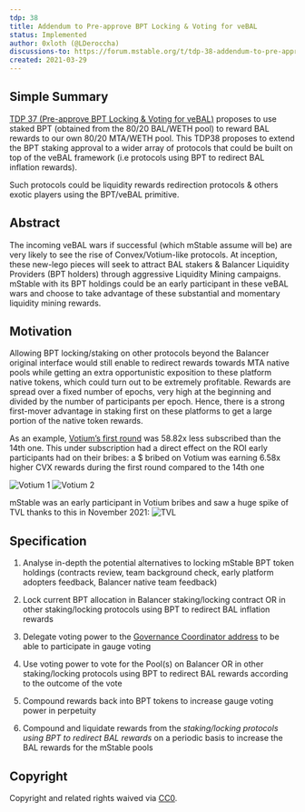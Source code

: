 ```yaml
---
tdp: 38
title: Addendum to Pre-approve BPT Locking & Voting for veBAL
status: Implemented
author: 0xloth (@LDeroccha)
discussions-to: https://forum.mstable.org/t/tdp-38-addendum-to-pre-approve-bpt-locking-voting-for-vebal/838
created: 2021-03-29
---
```


## Simple Summary

[TDP 37 (Pre-approve BPT Locking & Voting for veBAL)](https://forum.mstable.org/t/tdp-37-pre-approve-bpt-locking-voting-for-vebal/837) proposes to use staked BPT (obtained from the 80/20 BAL/WETH pool) to reward BAL rewards to our own 80/20 MTA/WETH pool.
This TDP38 proposes to extend the BPT staking approval to a wider array of protocols that could be built on top of the veBAL framework (i.e protocols using BPT to redirect BAL inflation rewards).

Such protocols could be liquidity rewards redirection protocols & others exotic players using the BPT/veBAL primitive.

## Abstract

The incoming veBAL wars if successful (which mStable assume will be) are very likely to see the rise of Convex/Votium-like protocols.
At inception, these new-lego pieces will seek to attract BAL stakers & Balancer Liquidity Providers (BPT holders) through aggressive Liquidity Mining campaigns.
mStable with its BPT holdings could be an early participant in these veBAL wars and choose to take advantage of these substantial and momentary liquidity mining rewards.

## Motivation

Allowing BPT locking/staking on other protocols beyond the Balancer original interface would still enable to redirect rewards towards MTA native pools while getting an extra opportunistic exposition to these platform native tokens, which could turn out to be extremely profitable.
Rewards are spread over a fixed number of epochs, very high at the beginning and divided by the number of participants per epoch. Hence, there is a strong first-mover advantage in staking first on these platforms to get a large portion of the native token rewards.

As an example, [Votium’s first round](https://llama.airforce/#/votium/rounds) was 58.82x less subscribed than the 14th one. 
This under subscription had a direct effect on the ROI early participants had on their bribes: a $ bribed on Votium was earning 6.58x higher CVX rewards during the first round compared to the 14th one

![Votium 1](../assets/TDP-38/votium1.png)
![Votium 2](../assets/TDP-38/votium2.png)


mStable was an early participant in Votium bribes and saw a huge spike of TVL thanks to this in November 2021:
![TVL](../assets/TDP-38/tvl1.png)

## Specification

1) Analyse in-depth the potential alternatives to locking mStable BPT token holdings (contracts review, team background check, early platform adopters feedback, Balancer native team feedback) 

2) Lock current BPT allocation in Balancer staking/locking contract OR in other staking/locking protocols using BPT to redirect BAL inflation rewards

3) Delegate voting power to the [Governance Coordinator address](https://etherscan.io/address/0x908db31ce01dc42c8b712f9156e969bc65023119) to be able to participate in gauge voting

4) Use voting power to vote for the Pool(s) on Balancer OR in other staking/locking protocols using BPT to redirect BAL rewards according to the outcome of the vote

5) Compound rewards back into BPT tokens to increase gauge voting power in perpetuity

6) Compound and liquidate rewards from the *staking/locking protocols using BPT to redirect BAL rewards* on a periodic basis to increase the BAL rewards for the mStable pools

## Copyright

Copyright and related rights waived via [CC0](https://creativecommons.org/publicdomain/zero/1.0/).
